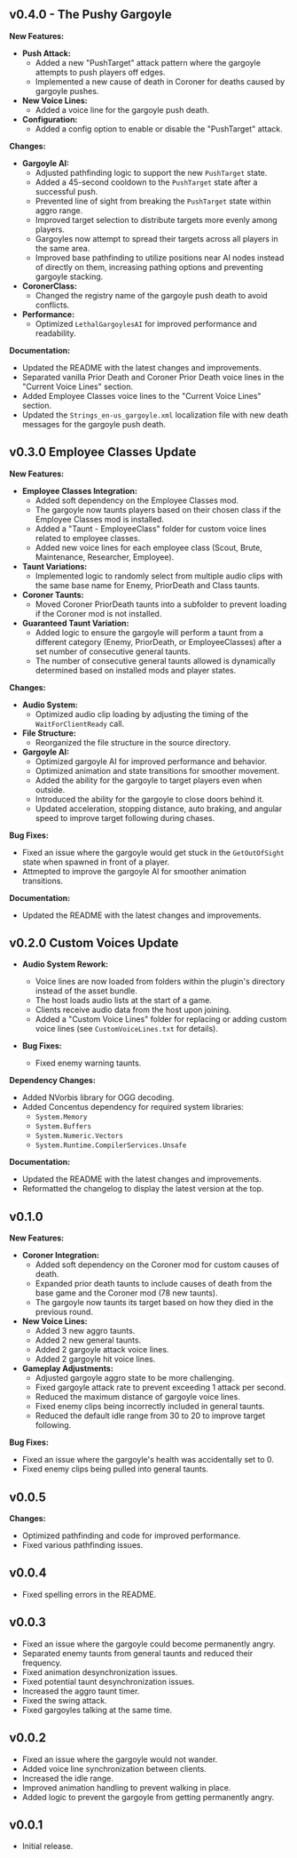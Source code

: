 ## v0.4.0 - The Pushy Gargoyle

**New Features:**

- **Push Attack:**
    - Added a new "PushTarget" attack pattern where the gargoyle attempts to push players off edges.
    - Implemented a new cause of death in Coroner for deaths caused by gargoyle pushes.
- **New Voice Lines:**
    - Added a voice line for the gargoyle push death.
- **Configuration:**
    - Added a config option to enable or disable the "PushTarget" attack.

**Changes:**

- **Gargoyle AI:**
    - Adjusted pathfinding logic to support the new `PushTarget` state.
    - Added a 45-second cooldown to the `PushTarget` state after a successful push.
    - Prevented line of sight from breaking the `PushTarget` state within aggro range.
    - Improved target selection to distribute targets more evenly among players.
    - Gargoyles now attempt to spread their targets across all players in the same area.
    - Improved base pathfinding to utilize positions near AI nodes instead of directly on them, increasing pathing options and preventing gargoyle stacking.
- **CoronerClass:**
    - Changed the registry name of the gargoyle push death to avoid conflicts.
- **Performance:**
    - Optimized `LethalGargoylesAI` for improved performance and readability.

**Documentation:**

- Updated the README with the latest changes and improvements.
- Separated vanilla Prior Death and Coroner Prior Death voice lines in the "Current Voice Lines" section.
- Added Employee Classes voice lines to the "Current Voice Lines" section.
- Updated the `Strings_en-us_gargoyle.xml` localization file with new death messages for the gargoyle push death.

## v0.3.0 Employee Classes Update

**New Features:**

- **Employee Classes Integration:**
    - Added soft dependency on the Employee Classes mod.
    - The gargoyle now taunts players based on their chosen class if the Employee Classes mod is installed.
    - Added a "Taunt - EmployeeClass" folder for custom voice lines related to employee classes.
    - Added new voice lines for each employee class (Scout, Brute, Maintenance, Researcher, Employee).
- **Taunt Variations:**
    - Implemented logic to randomly select from multiple audio clips with the same base name for Enemy, PriorDeath and Class taunts.
- **Coroner Taunts:**
    - Moved Coroner PriorDeath taunts into a subfolder to prevent loading if the Coroner mod is not installed.
- **Guaranteed Taunt Variation:**
    - Added logic to ensure the gargoyle will perform a taunt from a different category (Enemy, PriorDeath, or EmployeeClasses) after a set number of consecutive general taunts.
    - The number of consecutive general taunts allowed is dynamically determined based on installed mods and player states.

**Changes:**

- **Audio System:**
    - Optimized audio clip loading by adjusting the timing of the `WaitForClientReady` call.
- **File Structure:**
    - Reorganized the file structure in the source directory.
- **Gargoyle AI:**
    - Optimized gargoyle AI for improved performance and behavior.
    - Optimized animation and state transitions for smoother movement.
    - Added the ability for the gargoyle to target players even when outside.
    - Introduced the ability for the gargoyle to close doors behind it.
    - Updated acceleration, stopping distance, auto braking, and angular speed to improve target following during chases.

**Bug Fixes:**

- Fixed an issue where the gargoyle would get stuck in the `GetOutOfSight` state when spawned in front of a player.
- Attmepted to improve the gargoyle AI for smoother animation transitions.

**Documentation:**

- Updated the README with the latest changes and improvements.

## v0.2.0 Custom Voices Update

- **Audio System Rework:**
    - Voice lines are now loaded from folders within the plugin's directory instead of the asset bundle.
    - The host loads audio lists at the start of a game.
    - Clients receive audio data from the host upon joining.
    - Added a "Custom Voice Lines" folder for replacing or adding custom voice lines (see `CustomVoiceLines.txt` for details).

- **Bug Fixes:**
    - Fixed enemy warning taunts.

**Dependency Changes:**
- Added NVorbis library for OGG decoding.
- Added Concentus dependency for required system libraries:
    - `System.Memory`
    - `System.Buffers`
    - `System.Numeric.Vectors`
    - `System.Runtime.CompilerServices.Unsafe`

**Documentation:**

- Updated the README with the latest changes and improvements.
- Reformatted the changelog to display the latest version at the top.

## v0.1.0 

**New Features:**

- **Coroner Integration:**
    - Added soft dependency on the Coroner mod for custom causes of death.
    - Expanded prior death taunts to include causes of death from the base game and the Coroner mod (78 new taunts).
    - The gargoyle now taunts its target based on how they died in the previous round.
- **New Voice Lines:**
    - Added 3 new aggro taunts.
    - Added 2 new general taunts.
    - Added 2 gargoyle attack voice lines.
    - Added 2 gargoyle hit voice lines.
- **Gameplay Adjustments:**
    - Adjusted gargoyle aggro state to be more challenging.
    - Fixed gargoyle attack rate to prevent exceeding 1 attack per second.
    - Reduced the maximum distance of gargoyle voice lines.
    - Fixed enemy clips being incorrectly included in general taunts.
    - Reduced the default idle range from 30 to 20 to improve target following.

**Bug Fixes:**

- Fixed an issue where the gargoyle's health was accidentally set to 0.
- Fixed enemy clips being pulled into general taunts.

## v0.0.5

**Changes:**

- Optimized pathfinding and code for improved performance.
- Fixed various pathfinding issues.

## v0.0.4

- Fixed spelling errors in the README.

## v0.0.3

- Fixed an issue where the gargoyle could become permanently angry.
- Separated enemy taunts from general taunts and reduced their frequency.
- Fixed animation desynchronization issues.
- Fixed potential taunt desynchronization issues.
- Increased the aggro taunt timer.
- Fixed the swing attack.
- Fixed gargoyles talking at the same time.

## v0.0.2

- Fixed an issue where the gargoyle would not wander.
- Added voice line synchronization between clients.
- Increased the idle range.
- Improved animation handling to prevent walking in place.
- Added logic to prevent the gargoyle from getting permanently angry.

## v0.0.1

- Initial release.
